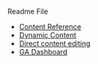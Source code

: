 Readme File

- [Content Reference](https://github.com/department-of-veterans-affairs/va.gov-team/blob/master/products/health-care/COVID-screener/content-messaging.md)
- [Dynamic Content](https://github.com/department-of-veterans-affairs/va.gov-team/tree/master/products/health-care/COVID-screener/dynamic-question-content)
- [Direct content editing](https://github.com/department-of-veterans-affairs/vets-website/blob/master/src/applications/coronavirus-screener/config/questions.jsx)
- [GA Dashboard](https://analytics.google.com/analytics/web/?authuser=2#/dashboard/qHm9KfILQnmYWnUVDycH0w/a50123418w177519031p184624291/_u.dateOption=last7days/)
